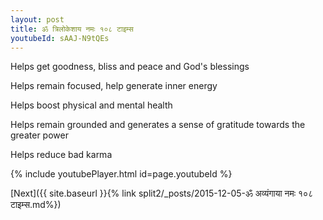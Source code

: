 ```yaml
---
layout: post
title: ॐ त्रिलोकेशाय नमः १०८ टाइम्स
youtubeId: sAAJ-N9tQEs
---
```

 
 
Helps get goodness, bliss and peace and God's blessings
 
Helps remain focused, help generate inner energy 
 
Helps boost physical and mental health 
 
Helps remain grounded and generates a sense of gratitude towards the greater power 
 
Helps reduce bad karma
 
 
 
 


{% include youtubePlayer.html id=page.youtubeId %}
 
[Next]({{ site.baseurl }}{% link  split2/_posts/2015-12-05-ॐ अव्यंगाया नमः १०८ टाइम्स.md%})
 
